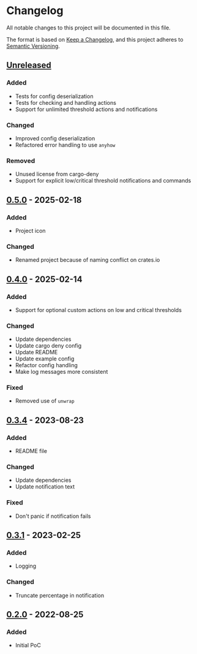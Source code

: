 # Changelog

All notable changes to this project will be documented in this file.

The format is based on [Keep a Changelog](https://keepachangelog.com/en/1.1.0/),
and this project adheres to [Semantic Versioning](https://semver.org/spec/v2.0.0.html).

## [Unreleased]

### Added

- Tests for config deserialization
- Tests for checking and handling actions
- Support for unlimited threshold actions and notifications

### Changed

- Improved config deserialization
- Refactored error handling to use `anyhow`

### Removed

- Unused license from cargo-deny
- Support for explicit low/critical threshold notifications and commands

## [0.5.0] - 2025-02-18

### Added

- Project icon

### Changed

- Renamed project because of naming conflict on crates.io

## [0.4.0] - 2025-02-14

### Added

- Support for optional custom actions on low and critical thresholds

### Changed

- Update dependencies
- Update cargo deny config
- Update README
- Update example config
- Refactor config handling
- Make log messages more consistent

### Fixed

- Removed use of `unwrap`

## [0.3.4] - 2023-08-23

### Added

- README file

### Changed

- Update dependencies
- Update notification text

### Fixed

- Don't panic if notification fails

## [0.3.1] - 2023-02-25

### Added

- Logging

### Changed

- Truncate percentage in notification

## [0.2.0] - 2022-08-25

### Added

- Initial PoC

[Unreleased]: https://github.com/t4k1t/battered/compare/v0.5.0...HEAD
[0.5.0]: https://github.com/t4k1t/battered/compare/v0.4.0...v0.5.0
[0.4.0]: https://github.com/t4k1t/battered/compare/v0.3.4...v0.4.0
[0.3.4]: https://github.com/t4k1t/battered/compare/v0.3.1...v0.3.4
[0.3.1]: https://github.com/t4k1t/battered/compare/v0.2.0...v0.3.1
[0.2.0]: https://github.com/t4k1t/battered/releases/tag/v0.2.0
